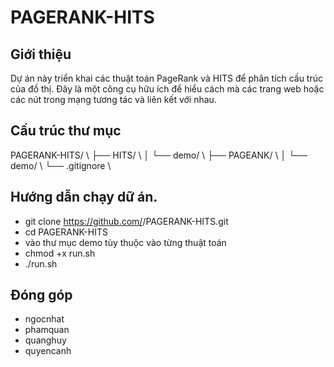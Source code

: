 # PAGERANK-HITS

## Giới thiệu
Dự án này triển khai các thuật toán PageRank và HITS để phân tích cấu trúc của đồ thị. Đây là một công cụ hữu ích để hiểu cách mà các trang web hoặc các nút trong mạng tương tác và liên kết với nhau.

## Cấu trúc thư mục
PAGERANK-HITS/ \\
├── HITS/ \\
│ └── demo/ \\
├── PAGEANK/ \\
│ └── demo/ \\
└── .gitignore \\

## Hướng dẫn chạy dữ án.
- git clone https://github.com/<username>/PAGERANK-HITS.git
- cd PAGERANK-HITS
- vào thư mục demo tùy thuộc vào từng thuật toán
- chmod +x run.sh
- ./run.sh

## Đóng góp
- ngocnhat
- phamquan
- quanghuy
- quyencanh
  

